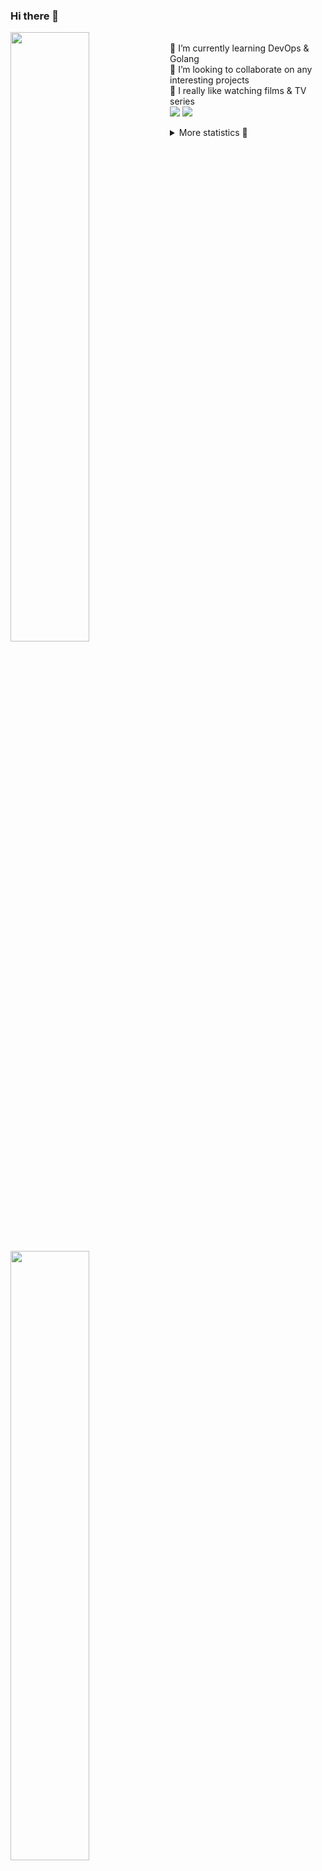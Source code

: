 ### Hi there 👋


[<img align="left" width="50%" src="https://github-readme-stats.vercel.app/api?username=rufusnufus&hide=issues&show_icons=true&count_private=true&theme=transparent&title_color=FF6F40&text_color=FBF9F8&icon_color=F48242&hide_border=true&hide_title=true#gh-dark-mode-only">](https://metrics.lecoq.io/rufusnufus#gh-dark-mode-only)
[<img align="left" width="50%" src="https://github-readme-stats.vercel.app/api?username=rufusnufus&hide=issues&show_icons=true&count_private=true&theme=transparent&title_color=FF6533&text_color=4D4644&icon_color=FF8038&hide_border=true&hide_title=true#gh-light-mode-only">](https://metrics.lecoq.io/rufusnufus#gh-light-mode-only)

<p>
  <br>
  🌱 I’m currently learning DevOps & Golang</br>
  👯 I’m looking to collaborate on any interesting projects</br>
  🎥 I really like watching films & TV series</br>
  <a href="https://linkedin.com/in/rufusnufus"><img src="https://img.shields.io/badge/linkedin-0077B5.svg?style=for-the-badge&logo=linkedin&logoColor=white"/></a>
  <a href="https://t.me/rufusnufus"><img src="https://img.shields.io/badge/-telegram-black?style=for-the-badge&color=blue&logo=telegram"/></a>
</p>

<p text-align="left">
<details>
  <summary>More statistics 👀</summary><br/>

<!--START_SECTION:waka-->
![Code Time](http://img.shields.io/badge/Code%20Time-455%20hrs%2043%20mins-blue)

![Profile Views](http://img.shields.io/badge/Profile%20Views-0-blue)

**I'm an Early 🐤** 

```text
🌞 Morning                7292 commits        █████░░░░░░░░░░░░░░░░░░░░   21.76 % 
🌆 Daytime                19257 commits       ██████████████░░░░░░░░░░░   57.48 % 
🌃 Evening                6121 commits        █████░░░░░░░░░░░░░░░░░░░░   18.27 % 
🌙 Night                  835 commits         █░░░░░░░░░░░░░░░░░░░░░░░░   02.49 % 
```
📅 **I'm Most Productive on Monday** 

```text
Monday                   6759 commits        █████░░░░░░░░░░░░░░░░░░░░   20.17 % 
Tuesday                  6294 commits        █████░░░░░░░░░░░░░░░░░░░░   18.79 % 
Wednesday                6643 commits        █████░░░░░░░░░░░░░░░░░░░░   19.83 % 
Thursday                 6213 commits        █████░░░░░░░░░░░░░░░░░░░░   18.54 % 
Friday                   5956 commits        ████░░░░░░░░░░░░░░░░░░░░░   17.78 % 
Saturday                 708 commits         █░░░░░░░░░░░░░░░░░░░░░░░░   02.11 % 
Sunday                   932 commits         █░░░░░░░░░░░░░░░░░░░░░░░░   02.78 % 
```


📊 **This Week I Spent My Time On** 

```text
💬 Programming Languages: 
Other                    4 hrs 57 mins       ███████████░░░░░░░░░░░░░░   44.84 % 
YAML                     2 hrs 22 mins       █████░░░░░░░░░░░░░░░░░░░░   21.42 % 
HCL                      1 hr 20 mins        ███░░░░░░░░░░░░░░░░░░░░░░   12.13 % 
Bash                     1 hr 6 mins         ██░░░░░░░░░░░░░░░░░░░░░░░   09.97 % 
XML                      20 mins             █░░░░░░░░░░░░░░░░░░░░░░░░   03.13 % 

🔥 Editors: 
VS Code                  6 hrs 6 mins        ██████████████░░░░░░░░░░░   55.16 % 
iTerm2                   4 hrs 57 mins       ███████████░░░░░░░░░░░░░░   44.84 % 
```

**I Mostly Code in Java** 

```text
Python                   19 repos            ███░░░░░░░░░░░░░░░░░░░░░░   12.93 % 
Smarty                   11 repos            ██░░░░░░░░░░░░░░░░░░░░░░░   07.48 % 
HCL                      7 repos             █░░░░░░░░░░░░░░░░░░░░░░░░   04.76 % 
Kotlin                   5 repos             █░░░░░░░░░░░░░░░░░░░░░░░░   03.40 % 
HTML                     4 repos             █░░░░░░░░░░░░░░░░░░░░░░░░   02.72 % 
```




 Last Updated on 12/09/2023 00:55:19 UTC
<!--END_SECTION:waka-->

</details>
</p>
